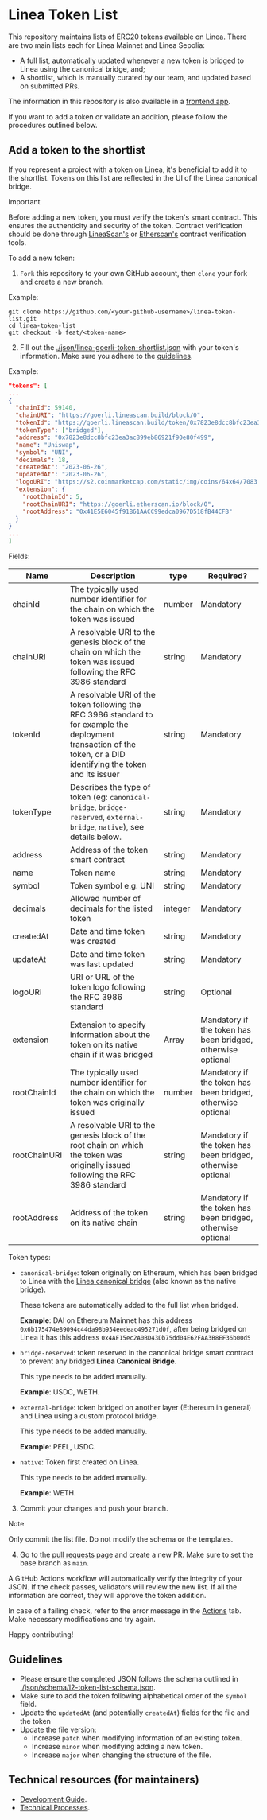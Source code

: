# Linea Token List

This repository maintains lists of ERC20 tokens available on Linea. There are two main lists each for Linea Mainnet and Linea Sepolia:

- A full list, automatically updated whenever a new token is bridged to Linea using the canonical bridge, and;
- A shortlist, which is manually curated by our team, and updated based on submitted PRs.

The information in this repository is also available in a [frontend app](https://consensys.github.io/linea-token-list/).

If you want to add a token or validate an addition, please follow the procedures outlined below.

## Add a token to the shortlist

If you represent a project with a token on Linea, it's beneficial to add it to the shortlist. Tokens on this list are reflected in the UI of the Linea canonical bridge.

> [!IMPORTANT]
> Before adding a new token, you must verify the token's smart contract. This ensures the authenticity and security of the token. Contract verification should be done through [LineaScan's](https://lineascan.build/) or [Etherscan's](https://etherscan.io/) contract verification tools.

To add a new token:

1. `Fork` this repository to your own GitHub account, then `clone` your fork and create a new branch.

Example:

```
git clone https://github.com/<your-github-username>/linea-token-list.git
cd linea-token-list
git checkout -b feat/<token-name>
```

2. Fill out the [./json/linea-goerli-token-shortlist.json](./json/linea-goerli-token-shortlist.json) with your token's information. Make sure you adhere to the [guidelines](#guidelines).

Example:

```json
"tokens": [
...
{
  "chainId": 59140,
  "chainURI": "https://goerli.lineascan.build/block/0",
  "tokenId": "https://goerli.lineascan.build/token/0x7823e8dcc8bfc23ea3ac899eb86921f90e80f499",
  "tokenType": ["bridged"],
  "address": "0x7823e8dcc8bfc23ea3ac899eb86921f90e80f499",
  "name": "Uniswap",
  "symbol": "UNI",
  "decimals": 18,
  "createdAt": "2023-06-26",
  "updatedAt": "2023-06-26",
  "logoURI": "https://s2.coinmarketcap.com/static/img/coins/64x64/7083.png",
  "extension": {
    "rootChainId": 5,
    "rootChainURI": "https://goerli.etherscan.io/block/0",
    "rootAddress": "0x41E5E6045f91B61AACC99edca0967D518fB44CFB"
  }
}
...
]
```

Fields:

| Name         | Description                                                                                                                                                         | type    | Required?                                                   |
| ------------ | ------------------------------------------------------------------------------------------------------------------------------------------------------------------- | ------- | ----------------------------------------------------------- |
| chainId      | The typically used number identifier for the chain on which the token was issued                                                                                    | number  | Mandatory                                                   |
| chainURI     | A resolvable URI to the genesis block of the chain on which the token was issued following the RFC 3986 standard                                                    | string  | Mandatory                                                   |
| tokenId      | A resolvable URI of the token following the RFC 3986 standard to for example the deployment transaction of the token, or a DID identifying the token and its issuer | string  | Mandatory                                                   |
| tokenType    | Describes the type of token (eg: `canonical-bridge`, `bridge-reserved`, `external-bridge`, `native`), see details below.                                           | string  | Mandatory                                                   |
| address      | Address of the token smart contract                                                                                                                                 | string  | Mandatory                                                   |
| name         | Token name                                                                                                                                                          | string  | Mandatory                                                   |
| symbol       | Token symbol e.g. UNI                                                                                                                                               | string  | Mandatory                                                   |
| decimals     | Allowed number of decimals for the listed token                                                                                                                     | integer | Mandatory                                                   |
| createdAt    | Date and time token was created                                                                                                                                     | string  | Mandatory                                                   |
| updateAt     | Date and time token was last updated                                                                                                                                | string  | Mandatory                                                   |
| logoURI      | URI or URL of the token logo following the RFC 3986 standard                                                                                                        | string  | Optional                                                    |
| extension    | Extension to specify information about the token on its native chain if it was bridged                                                                              | Array   | Mandatory if the token has been bridged, otherwise optional |
| rootChainId  | The typically used number identifier for the chain on which the token was originally issued                                                                         | number  | Mandatory if the token has been bridged, otherwise optional |
| rootChainURI | A resolvable URI to the genesis block of the root chain on which the token was originally issued following the RFC 3986 standard                                    | string  | Mandatory if the token has been bridged, otherwise optional |
| rootAddress  | Address of the token on its native chain                                                                                                                            | string  | Mandatory if the token has been bridged, otherwise optional |

Token types:

- `canonical-bridge`: token originally on Ethereum, which has been bridged to Linea with the [Linea canonical bridge](https://bridge.linea.build/) (also known as the native bridge).

  These tokens are automatically added to the full list when bridged.

  **Example**: DAI on Ethereum Mainnet has this address `0x6b175474e89094c44da98b954eedeac495271d0f`, after being bridged on Linea it has this address `0x4AF15ec2A0BD43Db75dd04E62FAA3B8EF36b00d5`

- `bridge-reserved`: token reserved in the canonical bridge smart contract to prevent any bridged **Linea Canonical Bridge**.

  This type needs to be added manually.

  **Example**: USDC, WETH.

- `external-bridge`: token bridged on another layer (Ethereum in general) and Linea using a custom protocol bridge.

  This type needs to be added manually.

  **Example**: PEEL, USDC.

- `native`: Token first created on Linea.

  This type needs to be added manually.

  **Example**: WETH.

3. Commit your changes and push your branch.

> [!NOTE]
> Only commit the list file. Do not modify the schema or the templates.

4. Go to the [pull requests page](https://github.com/ConsenSys/linea-token-list/pulls) and create a new PR. Make sure to set the base branch as `main`.

A GitHub Actions workflow will automatically verify the integrity of your JSON. If the check passes, validators will review the new list. If all the information are correct, they will approve the token addition.

In case of a failing check, refer to the error message in the [Actions](https://github.com/ConsenSys/linea-token-list/actions) tab. Make necessary modifications and try again.

Happy contributing!

## Guidelines

- Please ensure the completed JSON follows the schema outlined in [./json/schema/l2-token-list-schema.json](./json/schema/l2-token-list-schema.json).
- Make sure to add the token following alphabetical order of the `symbol` field.
- Update the `updatedAt` (and potentially `createdAt`) fields for the file and the token
- Update the file version:
  - Increase `patch` when modifying information of an existing token.
  - Increase `minor` when modifying adding a new token.
  - Increase `major` when changing the structure of the file.

## Technical resources (for maintainers)

- [Development Guide](./docs/development.md).
- [Technical Processes](./docs/technical-processes.md).
